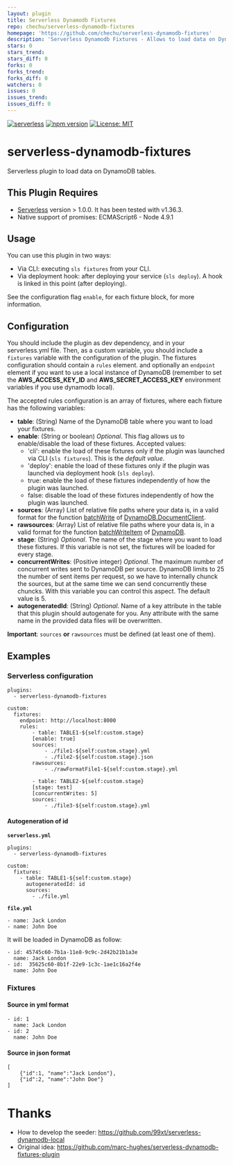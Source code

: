 ```yaml
---
layout: plugin
title: Serverless Dynamodb Fixtures
repo: chechu/serverless-dynamodb-fixtures
homepage: 'https://github.com/chechu/serverless-dynamodb-fixtures'
description: 'Serverless Dynamodb Fixtures - Allows to load data on DynamoDB tables'
stars: 0
stars_trend: 
stars_diff: 0
forks: 0
forks_trend: 
forks_diff: 0
watchers: 0
issues: 0
issues_trend: 
issues_diff: 0
---
```



[![serverless](http://public.serverless.com/badges/v3.svg)](http://www.serverless.com)
[![npm version](https://badge.fury.io/js/serverless-dynamodb-fixtures.svg)](https://badge.fury.io/js/serverless-dynamodb-fixtures)
[![License: MIT](https://img.shields.io/badge/License-MIT-yellow.svg)](https://opensource.org/licenses/MIT)

# serverless-dynamodb-fixtures
Serverless plugin to load data on DynamoDB tables.

## This Plugin Requires
* [Serverless](https://serverless.com/framework) version > 1.0.0. It has been tested with v1.36.3.
* Native support of promises: ECMAScript6 - Node 4.9.1

## Usage

You can use this plugin in two ways:
* Via CLI: executing `sls fixtures` from your CLI.
* Via deployment hook: after deploying your service (`sls deploy`). A hook is linked in this point (after deploying).

See the configuration flag `enable`, for each fixture block, for more information.

## Configuration

You should include the plugin as dev dependency, and in your serverless.yml file. Then, as a custom variable, you should include a `fixtures` variable with the configuration of the plugin. The fixtures configuration should contain a `rules` element. and optionally an `endpoint` element if you want to use a local instance of DynamoDB (remember to set the **AWS_ACCESS_KEY_ID** and **AWS_SECRET_ACCESS_KEY** environment variables if you use dynamodb local).

The accepted rules configuration is an array of fixtures, where each fixture has the following variables:
* **table**: (String) Name of the DynamoDB table where you want to load your fixtures.
* **enable**: (String or boolean) *Optional*. This flag allows us to enable/disable the load of these fixtures. Accepted values:
  * 'cli': enable the load of these fixtures only if the plugin was launched via CLI (`sls fixtures`). This is the *default value*.
  * 'deploy': enable the load of these fixtures only if the plugin was launched via deployment hook (`sls deploy`).
  * true: enable the load of these fixtures independently of how the plugin was launched.
  * false: disable the load of these fixtures independently of how the plugin was launched.
* **sources**: (Array) List of relative file paths where your data is, in a valid format for the function [batchWrite](https://docs.aws.amazon.com/AWSJavaScriptSDK/latest/AWS/DynamoDB/DocumentClient.html#batchWrite-property) of [DynamoDB.DocumentClient](https://docs.aws.amazon.com/AWSJavaScriptSDK/latest/AWS/DynamoDB/DocumentClient.html).
* **rawsources**: (Array) List of relative file paths where your data is, in a valid format for the function [batchWriteItem](https://docs.aws.amazon.com/AWSJavaScriptSDK/latest/AWS/DynamoDB.html#batchWriteItem-property) of [DynamoDB](https://docs.aws.amazon.com/AWSJavaScriptSDK/latest/AWS/DynamoDB.html).
* **stage**: (String) *Optional*. The name of the stage where you want to load these fixtures. If this variable is not set, the fixtures will be loaded for every stage.
* **concurrentWrites**: (Positive integer) *Optional*. The maximum number of concurrent writes sent to DynamoDB per source. DynamoDB limits to 25 the number of sent items per request, so we have to internally chunck the sources, but at the same time we can send concurrently these chuncks. With this variable you can control this aspect. The default value is 5.
* **autogeneratedId**: (String) *Optional*. Name of a key attribute in the table that this plugin should autogenate for you. Any attribute with the same name in the provided data files will be overwritten.

**Important**: ``sources`` **or** ``rawsources`` must be defined (at least one of them).

## Examples

### Serverless configuration

```
plugins:
  - serverless-dynamodb-fixtures

custom:
  fixtures:
    endpoint: http://localhost:8000
    rules:
        - table: TABLE1-${self:custom.stage}
        [enable: true]
        sources:
            - ./file1-${self:custom.stage}.yml
            - ./file2-${self:custom.stage}.json
        rawsources:
            - ./rawFormatFile1-${self:custom.stage}.yml

        - table: TABLE2-${self:custom.stage}
        [stage: test]
        [concurrentWrites: 5]
        sources:
            - ./file3-${self:custom.stage}.yml

```

#### Autogeneration of id

**`serverless.yml`**

```
plugins:
  - serverless-dynamodb-fixtures

custom:
  fixtures:
    - table: TABLE1-${self:custom.stage}
      autogeneratedId: id
      sources:
        - ./file.yml
```

**`file.yml`**

```
- name: Jack London
- name: John Doe
```

It will be loaded in DynamoDB as follow:

```
- id: 45745c60-7b1a-11e8-9c9c-2d42b21b1a3e
  name: Jack London
- id:  35625c60-8b1f-22e9-1c3c-1ae1c16a2f4e
  name: John Doe
```

### Fixtures

#### Source in yml format
```
- id: 1
  name: Jack London
- id: 2
  name: John Doe
```

#### Source in json format
```
[
    {"id":1, "name":"Jack London"},
    {"id":2, "name":"John Doe"}
]
```

# Thanks
* How to develop the seeder: https://github.com/99xt/serverless-dynamodb-local
* Original idea: https://github.com/marc-hughes/serverless-dynamodb-fixtures-plugin
